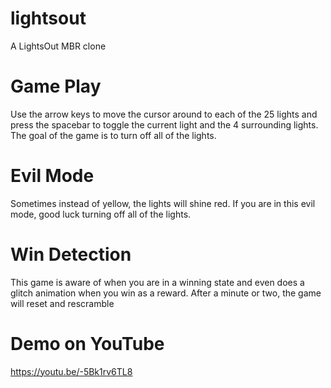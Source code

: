 # lightsout
A LightsOut MBR clone

# Game Play
Use the arrow keys to move the cursor around to each of the 25 lights and press the spacebar to toggle the current light and the 4 surrounding lights. The goal of the game is to turn off all of the lights.

# Evil Mode
Sometimes instead of yellow, the lights will shine red. If you are in this evil mode, good luck turning off all of the lights.

# Win Detection
This game is aware of when you are in a winning state and even does a glitch animation when you win as a reward. After a minute or two, the game will reset and rescramble

# Demo on YouTube
 https://youtu.be/-5Bk1rv6TL8
